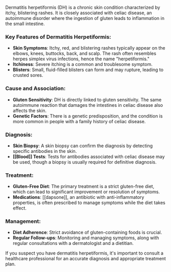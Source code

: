Dermatitis herpetiformis (DH) is a chronic skin condition characterized by itchy, blistering rashes. It is closely associated with celiac disease, an autoimmune disorder where the ingestion of gluten leads to inflammation in the small intestine.

### Key Features of Dermatitis Herpetiformis:

- **Skin Symptoms**: Itchy, red, and blistering rashes typically appear on the elbows, knees, buttocks, back, and scalp. The rash often resembles herpes simplex virus infections, hence the name "herpetiformis."
- **Itchiness**: Severe itching is a common and troublesome symptom.
- **Blisters**: Small, fluid-filled blisters can form and may rupture, leading to crusted sores.

### Cause and Association:

- **Gluten Sensitivity**: DH is directly linked to gluten sensitivity. The same autoimmune reaction that damages the intestines in celiac disease also affects the skin.
- **Genetic Factors**: There is a genetic predisposition, and the condition is more common in people with a family history of celiac disease.

### Diagnosis:

- **Skin Biopsy**: A skin biopsy can confirm the diagnosis by detecting specific antibodies in the skin.
- **[[Blood]] Tests**: Tests for antibodies associated with celiac disease may be used, though a biopsy is usually required for definitive diagnosis.

### Treatment:

- **Gluten-Free Diet**: The primary treatment is a strict gluten-free diet, which can lead to significant improvement or resolution of symptoms.
- **Medications**: [[dapsone]], an antibiotic with anti-inflammatory properties, is often prescribed to manage symptoms while the diet takes effect.

### Management:

- **Diet Adherence**: Strict avoidance of gluten-containing foods is crucial.
- **Regular Follow-ups**: Monitoring and managing symptoms, along with regular consultations with a dermatologist and a dietitian.

If you suspect you have dermatitis herpetiformis, it's important to consult a healthcare professional for an accurate diagnosis and appropriate treatment plan.